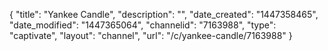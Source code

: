 {
    "title": "Yankee Candle",
    "description": "",
    "date_created": "1447358465",
    "date_modified": "1447365064",
    "channelid": "7163988",
    "type": "captivate",
    "layout": "channel",
    "url": "\/c\/yankee-candle\/7163988"
}